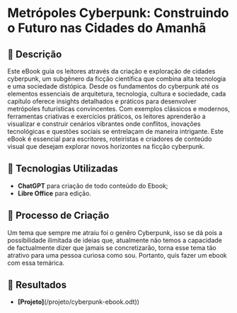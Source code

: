 # Metrópoles Cyberpunk: Construindo o Futuro nas Cidades do Amanhã

## 📒 Descrição
Este eBook guia os leitores através da criação e exploração de cidades cyberpunk, um subgênero da ficção científica que combina alta tecnologia e uma sociedade distópica. Desde os fundamentos do cyberpunk até os elementos essenciais de arquitetura, tecnologia, cultura e sociedade, cada capítulo oferece insights detalhados e práticos para desenvolver metrópoles futurísticas convincentes. Com exemplos clássicos e modernos, ferramentas criativas e exercícios práticos, os leitores aprenderão a visualizar e construir cenários vibrantes onde conflitos, inovações tecnológicas e questões sociais se entrelaçam de maneira intrigante. Este eBook é essencial para escritores, roteiristas e criadores de conteúdo visual que desejam explorar novos horizontes na ficção cyberpunk.

## 🤖 Tecnologias Utilizadas
- **ChatGPT** para criação de todo conteúdo do Ebook;
- **Libre Office** para edição.

## 🧐 Processo de Criação
Um tema que sempre me atraiu foi o genêro Cyberpunk, isso se dá pois a possibilidade ilimitada de ideias que, atualmente não temos a capacidade de factualmente dizer que jamais se concretizarão, torna esse tema tão atrativo para uma pessoa curiosa como sou. Portanto, quis fazer um ebook com essa temárica.

## 🚀 Resultados
- **[Projeto]**(/projeto/cyberpunk-ebook.odt))
